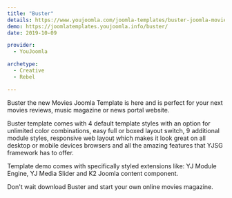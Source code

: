 ```yaml
---
title: "Buster"
details: https://www.youjoomla.com/joomla-templates/buster-joomla-movie-template.html
demo: https://joomlatemplates.youjoomla.info/buster/
date: 2019-10-09

provider:
  - YouJoomla

archetype:
  - Creative
  - Rebel

--- 
```


Buster the new Movies Joomla Template is here and is perfect for your next movies reviews, music magazine or news portal website.

Buster template comes with 4 default template styles with an option for unlimited color combinations, easy full or boxed layout switch, 9 additional module styles, responsive web layout which makes it look great on all desktop or mobile devices browsers and all the amazing features that YJSG framework has to offer.

Template demo comes with specifically styled extensions like: YJ Module Engine, YJ Media Slider and K2 Joomla content component.

Don't wait download Buster and start your own online movies magazine.
